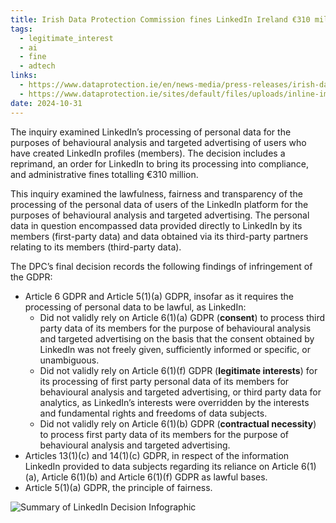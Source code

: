 ```yaml
---
title: Irish Data Protection Commission fines LinkedIn Ireland €310 million
tags:
  - legitimate_interest
  - ai
  - fine
  - adtech
links:
  - https://www.dataprotection.ie/en/news-media/press-releases/irish-data-protection-commission-fines-linkedin-ireland-eu310-million
  - https://www.dataprotection.ie/sites/default/files/uploads/inline-images/LinkedIn%20Decision%20October%202024%20Infographic.png
date: 2024-10-31
---
```

The inquiry examined LinkedIn’s processing of personal data for the purposes of behavioural analysis and targeted advertising of users who have created LinkedIn profiles (members). The decision includes a reprimand, an order for LinkedIn to bring its processing into compliance, and administrative fines totalling €310 million.

This inquiry examined the lawfulness, fairness and transparency of the processing of the personal data of users of the LinkedIn platform for the purposes of behavioural analysis and targeted advertising. The personal data in question encompassed data provided directly to LinkedIn by its members (first-party data) and data obtained via its third-party partners relating to its members (third-party data).

The DPC’s final decision records the following findings of infringement of the GDPR:

- Article 6 GDPR and Article 5(1)(a) GDPR, insofar as it requires the processing of personal data to be lawful, as LinkedIn:
	- Did not validly rely on Article 6(1)(a) GDPR (**consent**) to process third party data of its members for the purpose of behavioural analysis and targeted advertising on the basis that the consent obtained by LinkedIn was not freely given, sufficiently informed or specific, or unambiguous.
	- Did not validly rely on Article 6(1)(f) GDPR (**legitimate interests**) for its processing of first party personal data of its members for behavioural analysis and targeted advertising, or third party data for analytics, as LinkedIn’s interests were overridden by the interests and fundamental rights and freedoms of data subjects.
	- Did not validly rely on Article 6(1)(b) GDPR (**contractual necessity**) to process first party data of its members for the purpose of behavioural analysis and targeted advertising.
- Articles 13(1)(c) and 14(1)(c) GDPR, in respect of the information LinkedIn provided to data subjects regarding its reliance on Article 6(1)(a), Article 6(1)(b) and Article 6(1)(f) GDPR as lawful bases.
- Article 5(1)(a) GDPR, the principle of fairness.

![Summary of LinkedIn Decision Infographic](https://www.dataprotection.ie/sites/default/files/uploads/inline-images/LinkedIn%20Decision%20October%202024%20Infographic.png)
